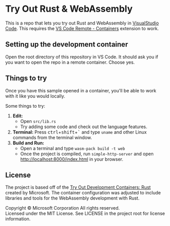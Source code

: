 # Try Out Rust & WebAssembly

This is a repo that lets you try out Rust and WebAssembly in
[VisualStudio Code](https://code.visualstudio.com/). This requires the
[VS Code Remote - Containers](https://aka.ms/vscode-remote/containers)
extension to work.

## Setting up the development container

Open the root directory of this repository in VS Code. It should ask you if you
want to open the repo in a remote container. Choose yes.

## Things to try

Once you have this sample opened in a container, you'll be able to work with it like you would locally.

Some things to try:

1. **Edit:**
   - Open `src/lib.rs`
   - Try adding some code and check out the language features.
1. **Terminal:** Press <kbd>ctrl</kbd>+<kbd>shift</kbd>+<kbd>\`</kbd> and type
  `uname` and other Linux commands from the terminal window.
1. **Build and Run:**
   - Open a terminal and type `wasm-pack build -t web`
   - Once the project is compiled, run `simple-http-server` and open
     [http://localhost:8000/index.html](http://localhost:8000/index.html) in
     your browser.
 
## License

The project is based off of the
[Try Out Development Containers: Rust](https://github.com/microsoft/vscode-remote-try-rust)
created by Microsoft. The container configuration was adjusted to include
libraries and tools for the WebAssembly development with Rust.

Copyright © Microsoft Corporation All rights reserved.<br />
Licensed under the MIT License. See LICENSE in the project root for license information.

